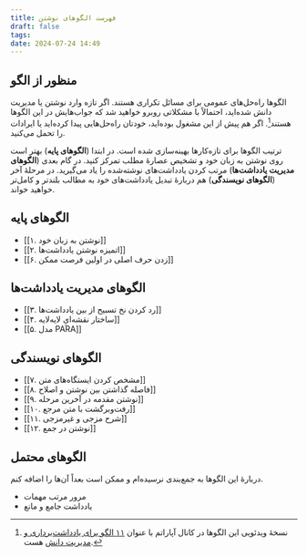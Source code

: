 ```yaml
---
title: فهرست الگوهای نوشتن
draft: false
tags: 
date: 2024-07-24 14:49
---
```

## منظور از الگو

الگوها راه‌حل‌های عمومی برای مسائل تکراری هستند. اگر تازه وارد نوشتن یا مدیریت دانش شده‌اید، احتمالاً با مشکلاتی روبرو خواهید شد که جواب‌هایش در این الگوها هستند[^1]. اگر هم پیش از این مشغول بوده‌اید، خودتان راه‌حل‌هایی پیدا کرده‌اید یا ایرادات را تحمل می‌کنید.

ترتیب الگوها برای تازه‌کارها بهینه‌سازی شده است. در ابتدا (**الگوهای پایه**) بهتر است روی نوشتن به زبان خود و تشخیص عصارهٔ مطلب تمرکز کنید. در گام بعدی (**الگوهای مدیریت یادداشت‌‌ها**) مرتب کردن یادداشت‌های نوشته‌شده را یاد می‌گیرید. در مرحلهٔ آخر (**الگوهای نویسندگی**) هم دربارهٔ تبدیل یادداشت‌های خود به مطالب بلندتر و کامل‌تر خواهید خواند.

## الگوهای پایه

- [[۱. نوشتن به زبان خود]]
- [[۲. اتمیزه نوشتن یادداشت‌ها]]
- [[۶. زدن حرف اصلی در اولین فرصت ممکن]]

## الگوهای مدیریت یادداشت‌ها

- [[۳. رد کردن نخ تسبیح از بین یادداشت‌ها]]
- [[۴. ساختار نقشه‌ایِ لایه‌لایه]]
- [[۵. مدل PARA]]

## الگوهای نویسندگی

- [[۷. مشخص کردن ایستگاه‌های متن]]
- [[۸. فاصله گذاشتن بین نوشتن و اصلاح]]
- [[۹. نوشتن مقدمه در آخرین مرحله]]
- [[۱۰. رفت‌وبرگشت با متن مرجع]]
- [[۱۱. شرح مزجی و غیرمزجی]]
- [[۱۲. نوشتن در جمع]]

## الگوهای محتمل

دربارهٔ این الگوها به جمع‌بندی نرسیده‌ام و ممکن است بعداً آن‌ها را اضافه کنم.

- مرور مرتب مهمات
- یادداشت جامع و مانع

[^1]: نسخهٔ ویدئویی این الگوها در کانال آپاراتم با عنوان [۱۱ الگو برای یادداشت‌برداری و مدیریت دانش](https://www.aparat.com/v/a695xtm) هست.